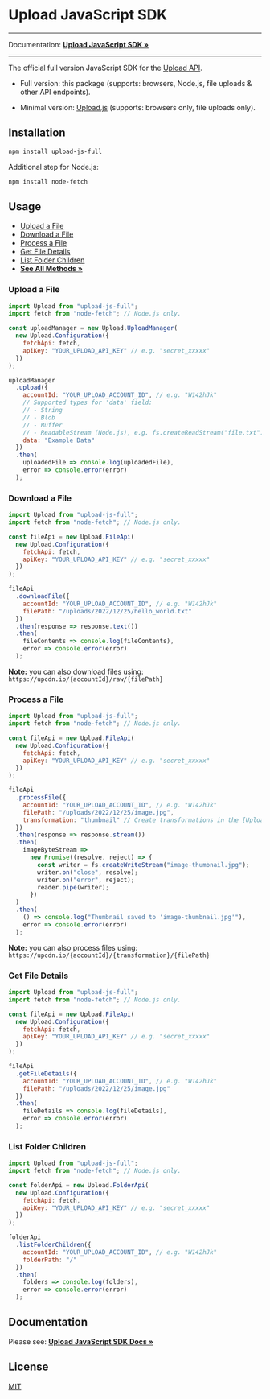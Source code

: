 # Upload JavaScript SDK

---

Documentation: **[Upload JavaScript SDK »](https://upload.io/docs/upload-sdk/javascript)**

---

The official full version JavaScript SDK for the [Upload API](https://upload.io/docs/upload-api).

- Full version: this package (supports: browsers, Node.js, file uploads & other API endpoints).

- Minimal version: [Upload.js](https://github.com/upload-io/upload-js) (supports: browsers only, file uploads only).

## Installation

```bash
npm install upload-js-full
```

Additional step for Node.js:

```bash
npm install node-fetch
```

## Usage

- [Upload a File](#upload-a-file)
- [Download a File](#download-a-file)
- [Process a File](#process-a-file)
- [Get File Details](#get-file-details)
- [List Folder Children](#list-folder-children)
- **[See All Methods »](https://upload.io/docs/upload-sdk/javascript)**

### Upload a File

```javascript
import Upload from "upload-js-full";
import fetch from "node-fetch"; // Node.js only.

const uploadManager = new Upload.UploadManager(
  new Upload.Configuration({
    fetchApi: fetch,
    apiKey: "YOUR_UPLOAD_API_KEY" // e.g. "secret_xxxxx"
  })
);

uploadManager
  .upload({
    accountId: "YOUR_UPLOAD_ACCOUNT_ID", // e.g. "W142hJk"
    // Supported types for 'data' field:
    // - String
    // - Blob
    // - Buffer
    // - ReadableStream (Node.js), e.g. fs.createReadStream("file.txt")
    data: "Example Data"
  })
  .then(
    uploadedFile => console.log(uploadedFile),
    error => console.error(error)
  );
```

### Download a File

```javascript
import Upload from "upload-js-full";
import fetch from "node-fetch"; // Node.js only.

const fileApi = new Upload.FileApi(
  new Upload.Configuration({
    fetchApi: fetch,
    apiKey: "YOUR_UPLOAD_API_KEY" // e.g. "secret_xxxxx"
  })
);

fileApi
  .downloadFile({
    accountId: "YOUR_UPLOAD_ACCOUNT_ID", // e.g. "W142hJk"
    filePath: "/uploads/2022/12/25/hello_world.txt"
  })
  .then(response => response.text())
  .then(
    fileContents => console.log(fileContents),
    error => console.error(error)
  );
```

**Note:** you can also download files using: `https://upcdn.io/{accountId}/raw/{filePath}`

### Process a File

```javascript
import Upload from "upload-js-full";
import fetch from "node-fetch"; // Node.js only.

const fileApi = new Upload.FileApi(
  new Upload.Configuration({
    fetchApi: fetch,
    apiKey: "YOUR_UPLOAD_API_KEY" // e.g. "secret_xxxxx"
  })
);

fileApi
  .processFile({
    accountId: "YOUR_UPLOAD_ACCOUNT_ID", // e.g. "W142hJk"
    filePath: "/uploads/2022/12/25/image.jpg",
    transformation: "thumbnail" // Create transformations in the [Upload Dashboard](https://upload.io/dashboard/transformations)
  })
  .then(response => response.stream())
  .then(
    imageByteStream =>
      new Promise((resolve, reject) => {
        const writer = fs.createWriteStream("image-thumbnail.jpg");
        writer.on("close", resolve);
        writer.on("error", reject);
        reader.pipe(writer);
      })
  )
  .then(
    () => console.log("Thumbnail saved to 'image-thumbnail.jpg'"),
    error => console.error(error)
  );
```

**Note:** you can also process files using: `https://upcdn.io/{accountId}/{transformation}/{filePath}`

### Get File Details

```javascript
import Upload from "upload-js-full";
import fetch from "node-fetch"; // Node.js only.

const fileApi = new Upload.FileApi(
  new Upload.Configuration({
    fetchApi: fetch,
    apiKey: "YOUR_UPLOAD_API_KEY" // e.g. "secret_xxxxx"
  })
);

fileApi
  .getFileDetails({
    accountId: "YOUR_UPLOAD_ACCOUNT_ID", // e.g. "W142hJk"
    filePath: "/uploads/2022/12/25/image.jpg"
  })
  .then(
    fileDetails => console.log(fileDetails),
    error => console.error(error)
  );
```

### List Folder Children

```javascript
import Upload from "upload-js-full";
import fetch from "node-fetch"; // Node.js only.

const folderApi = new Upload.FolderApi(
  new Upload.Configuration({
    fetchApi: fetch,
    apiKey: "YOUR_UPLOAD_API_KEY" // e.g. "secret_xxxxx"
  })
);

folderApi
  .listFolderChildren({
    accountId: "YOUR_UPLOAD_ACCOUNT_ID", // e.g. "W142hJk"
    folderPath: "/"
  })
  .then(
    folders => console.log(folders),
    error => console.error(error)
  );
```

## Documentation

Please see: **[Upload JavaScript SDK Docs »](https://upload.io/docs/upload-sdk/javascript)**

## License

[MIT](LICENSE)
